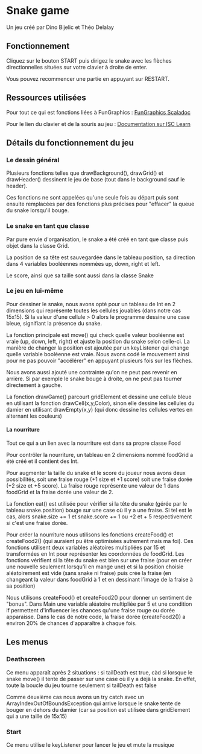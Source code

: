 # Snake game
Un jeu créé par Dino Bijelic et Théo Delalay

## Fonctionnement
Cliquez sur le bouton START puis dirigez le snake avec les flèches directionnelles situées sur votre clavier à droite de enter.

Vous pouvez recommencer une partie en appuyant sur RESTART.

## Ressources utilisées
Pour tout ce qui est fonctions liées à FunGraphics : [FunGraphics Scaladoc](https://isc-hei.github.io/FunGraphics/hevs/graphics/FunGraphics.html)

Pour le lien du clavier et de la souris au jeu : [Documentation sur ISC Learn](https://isc.hevs.ch/learn/mod/page/view.php?id=2565)

## Détails du fonctionnement du jeu
### Le dessin général
Plusieurs fonctions telles que drawBackground(), drawGrid() et drawHeader() dessinent le jeu de base (tout dans le background sauf le header).

Ces fonctions ne sont appelées qu'une seule fois au départ puis sont ensuite remplacées par des fonctions plus précises pour "effacer" la queue du snake lorsqu'il bouge.

### Le snake en tant que classe
Par pure envie d'organisation, le snake a été créé en tant que classe puis objet dans la classe Grid.

La position de sa tête est sauvegardée dans le tableau position, sa direction dans 4 variables booléennes nommées up, down, right et left.

Le score, ainsi que sa taille sont aussi dans la classe Snake

### Le jeu en lui-même
Pour dessiner le snake, nous avons opté pour un tableau de Int en 2 dimensions qui représente toutes les cellules jouables (dans notre cas 15x15). Si la valeur d'une cellule > 0 alors le programme dessine une case bleue, signifiant la présence du snake.

La fonction principale est move() qui check quelle valeur booléenne est vraie (up, down, left, right) et ajuste la position du snake selon celle-ci. La manière de changer la position est ajoutée par un keyListener qui change quelle variable booléenne est vraie. Nous avons codé le mouvement ainsi pour ne pas pouvoir "accélérer" en appuyant plusieurs fois sur les flèches.

Nous avons aussi ajouté une contrainte qu'on ne peut pas revenir en arrière. Si par exemple le snake bouge à droite, on ne peut pas tourner directement à gauche.

La fonction drawGame() parcourt gridElement et dessine une cellule bleue en utilisant la fonction drawCell(x,y,Color), sinon elle dessine les cellules du damier en utilisant drawEmpty(x,y) (qui donc dessine les cellules vertes en alternant les couleurs)

#### La nourriture
Tout ce qui a un lien avec la nourriture est dans sa propre classe Food

Pour contrôler la nourriture, un tableau en 2 dimensions nommé foodGrid a été créé et il contient des Int.

Pour augmenter la taille du snake et le score du joueur nous avons deux possibilités, soit une fraise rouge (+1 size et +1 score) soit une fraise dorée (+2 size et +5 score). La fraise rouge représente une valeur de 1 dans foodGrid et la fraise dorée une valeur de 2.

La fonction eat() est utilisée pour vérifier si la tête du snake (gérée par le tableau snake.position) bouge sur une case où il y a une fraise. Si tel est le cas, alors snake.size += 1 et snake.score += 1 ou +2 et + 5 respectivement si c'est une fraise dorée.

Pour créer la nourriture nous utilisons les fonctions createFood() et createFood2() (qui auraient pu être optimisées autrement mais ma foi). Ces fonctions utilisent deux variables aléatoires multipliées par 15 et transformées en Int pour représenter les coordonnées de foodGrid. Les fonctions vérifient si la tête du snake est bien sur une fraise (pour en créer une nouvelle seulement lorsqu'il en mange une) et si la position choisie aléatoirement est vide (sans snake ni fraise) puis crée la fraise (en changeant la valeur dans foodGrid à 1 et en dessinant l'image de la fraise à sa position)

Nous utilisons createFood() et createFood2() pour donner un sentiment de "bonus". Dans Main une variable aléatoire multipliée par 5 et une condition if permettent d'influencer les chances qu'une fraise rouge ou dorée apparaisse. Dans le cas de notre code, la fraise dorée (createFood2()) a environ 20% de chances d'apparaître à chaque fois.

## Les menus
### Deathscreen
Ce menu apparaît après 2 situations : si tailDeath est true, càd si lorsque le snake move() il tente de passer sur une case où il y a déjà la snake. En effet, toute la boucle du jeu tourne seulement si tailDeath est false

Comme deuxième cas nous avons un try catch avec un ArrayIndexOutOfBoundsException qui arrive lorsque le snake tente de bouger en dehors du damier (car sa position est utilisée dans gridElement qui a une taille de 15x15)

### Start
Ce menu utilise le keyListener pour lancer le jeu et mute la musique



